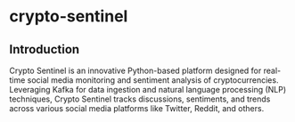 # crypto-sentinel

## Introduction

Crypto Sentinel is an innovative Python-based platform designed for real-time social media monitoring and sentiment analysis of cryptocurrencies. Leveraging Kafka for data ingestion and natural language processing (NLP) techniques, Crypto Sentinel tracks discussions, sentiments, and trends across various social media platforms like Twitter, Reddit, and others.
